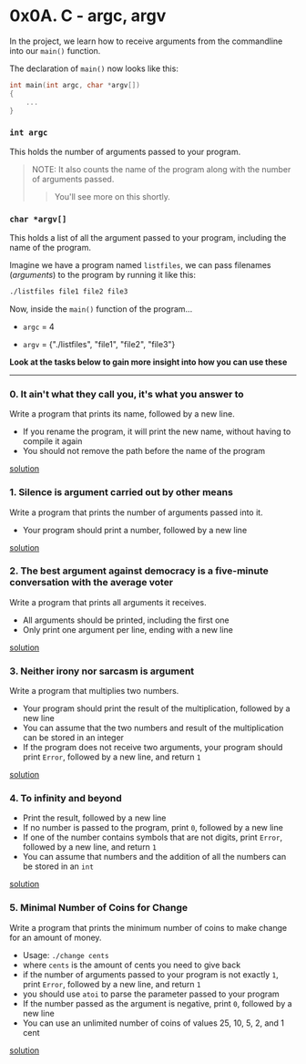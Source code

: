# 0x0A. C - argc, argv

In the project, we learn how to receive arguments from the commandline into our `main()` function.

The declaration of `main()` now looks like this:

```c
int main(int argc, char *argv[])
{
    ...
}
```

### `int argc`

This holds the number of arguments passed to your program.

> NOTE: It also counts the name of the program along with the number of arguments passed.
> 
> > You'll see more on this shortly.

### `char *argv[]`

This holds a list of all the argument passed to your program, including the name of the program.

Imagine we have a program named `listfiles`, we can pass filenames (_arguments_) to the program by running it like this:

```bash
./listfiles file1 file2 file3
```

Now, inside the `main()` function of the program...

- `argc` = 4

- `argv` = {"./listfiles", "file1", "file2", "file3"}

**Look at the tasks below to gain more insight into how you can use these**

---

### 0. It ain't what they call you, it's what you answer to

Write a program that prints its name, followed by a new line.

- If you rename the program, it will print the new name, without having to compile it again
- You should not remove the path before the name of the program

[solution](0-whatsmyname.c)

### 1. Silence is argument carried out by other means

Write a program that prints the number of arguments passed into it.

- Your program should print a number, followed by a new line

[solution](1-args.c)

### 2. The best argument against democracy is a five-minute conversation with the average voter

Write a program that prints all arguments it receives.

- All arguments should be printed, including the first one
- Only print one argument per line, ending with a new line

[solution](2-args.c)

### 3. Neither irony nor sarcasm is argument

Write a program that multiplies two numbers.

- Your program should print the result of the multiplication, followed by a new line
- You can assume that the two numbers and result of the multiplication can be stored in an integer
- If the program does not receive two arguments, your program should print `Error`, followed by a new line, and return `1`

[solution](3-mul.c)

### 4. To infinity and beyond

- Print the result, followed by a new line
- If no number is passed to the program, print `0`, followed by a new line
- If one of the number contains symbols that are not digits, print `Error`, followed by a new line, and return `1`
- You can assume that numbers and the addition of all the numbers can be stored in an `int`

[solution](4-add.c)

### 5. Minimal Number of Coins for Change

Write a program that prints the minimum number of coins to make change for an amount of money.

- Usage: `./change cents`
- where `cents` is the amount of cents you need to give back
- if the number of arguments passed to your program is not exactly `1`, print `Error`, followed by a new line, and return `1`
- you should use `atoi` to parse the parameter passed to your program
- If the number passed as the argument is negative, print `0`, followed by a new line
- You can use an unlimited number of coins of values 25, 10, 5, 2, and 1 cent

[solution](100-change.c)
